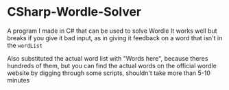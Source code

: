 # CSharp-Wordle-Solver
A program I made in C# that can be used to solve Wordle
It works well but breaks if you give it bad input, as in giving it feedback on a word that isn't in the `wordList`

Also  substituted the actual word list with "Words here", because theres hundreds of them, but you can find the actual words on the official wordle website by digging through some scripts, shouldn't take more than 5-10 minutes
